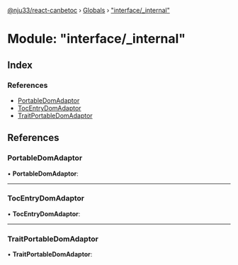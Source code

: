 [@nju33/react-canbetoc](../README.md) › [Globals](../globals.md) › ["interface/_internal"](_interface__internal_.md)

# Module: "interface/_internal"

## Index

### References

* [PortableDomAdaptor](_interface__internal_.md#portabledomadaptor)
* [TocEntryDomAdaptor](_interface__internal_.md#tocentrydomadaptor)
* [TraitPortableDomAdaptor](_interface__internal_.md#traitportabledomadaptor)

## References

###  PortableDomAdaptor

• **PortableDomAdaptor**:

___

###  TocEntryDomAdaptor

• **TocEntryDomAdaptor**:

___

###  TraitPortableDomAdaptor

• **TraitPortableDomAdaptor**:
